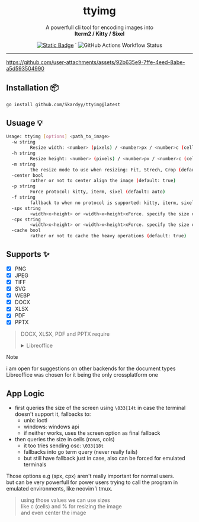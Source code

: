 <h1 align="center">ttyimg</h1>  
<p align="center">A powerfull cli tool for encoding images into <br/>
<b> Iterm2 / Kitty / Sixel </b> </p> 
<div align="center">
    
[![Static Badge](https://img.shields.io/badge/go.dev-1e2029?style=flat&logo=go&logoColor=00ADD8&label=find%20at&labelColor=15161b)](https://pkg.go.dev/github.com/Skardyy/ttyimg) ˙ ![GitHub Actions Workflow Status](https://img.shields.io/github/actions/workflow/status/Skardyy/ttyimg/release.yml?style=flat&labelColor=15161b&color=1e2029)


</div>

---
https://github.com/user-attachments/assets/92b635e9-7ffe-4eed-8abe-a5d593504990

## Installation 📦
```sh
go install github.com/Skardyy/ttyimg@latest
```

## Usuage 💡  
```sh
Usage: ttyimg [options] <path_to_image>
  -w string
         Resize width: <number> (pixels) / <number>px / <number>c (cells) / <number>% (default: 80%)
  -h string
         Resize height: <number> (pixels) / <number>px / <number>c (cells) / <number>% (default: 60%)
  -m string
         the resize mode to use when resizing: Fit, Strech, Crop (default: Fit)
  -center bool
         rather or not to center align the image (default: true)
  -p string
         Force protocol: kitty, iterm, sixel (default: auto)
  -f string
         fallback to when no protocol is supported: kitty, iterm, sixel (default: sixel)
  -spx string
         <width>x<height> or <width>x<height>xForce. specify the size of the winodw in px for fallback / overwrite (default: 1920x1080)
  -cpx string
         <width>x<height> or <width>x<height>xForce. specify the size of the winodw in cell for fallback / overwrite (default: 120x30)
  -cache bool
         rather or not to cache the heavy operations (default: true)
```

## Supports ✨  
- [X] PNG  
- [X] JPEG  
- [X] TIFF  
- [X] SVG  
- [X] WEBP  
- [X] DOCX  
- [X] XLSX  
- [X] PDF  
- [X] PPTX  

> DOCX, XLSX, PDF and PPTX require
><details>
>  <summary>Libreoffice</summary>
> 
>  ```txt
>    make sure its installed and in your path  
>    * windows: in windows its called soffice and should be in C:\Program Files\LibreOffice\program 
>    * linux: should add it to path automatically
>  ```
> </details>

> [!Note]  
> i am open for suggestions on other backends for the document types  
> Libreoffice was chosen for it being the only crossplatform one  

## App Logic  
* first queries the size of the screen using `\033[14t` in case the terminal doesn't support it, fallbacks to:
    *  unix: ioctl
    *  windows: windows api
    *  if neither works, uses the screen option as final fallback
* then queries the size in cells (rows, cols)  
    *  it too tries sending osc: `\033[18t`  
    *  fallbacks into go term query (never really fails)  
    *  but still have fallback just in case, also can be forced for emulated terminals  

Those options e.g (spx, cpx) aren't really important for normal users.  
but can be very powerfull for power users trying to call the program in emulated environments, like neovim \ tmux.  

> using those values we can use sizes  
> like c (cells) and % for resizing the image  
> and even center the image  
